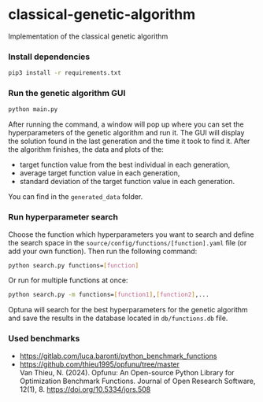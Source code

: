 # classical-genetic-algorithm
Implementation of the classical genetic algorithm

### Install dependencies
```bash
pip3 install -r requirements.txt
```

### Run the genetic algorithm GUI
```bash
python main.py
```
After running the command, a window will pop up where you can set the hyperparameters of the genetic algorithm and run it. 
The GUI will display the solution found in the last generation and the time it took to find it.
After the algorithm finishes, the data and plots of the: 
- target function value from the best individual in each generation, 
- average target function value in each generation,
- standard deviation of the target function value in each generation.

You can find in the `generated_data` folder.

### Run hyperparameter search
Choose the function which hyperparameters you want to search and define the search space in the `source/config/functions/[function].yaml` file (or add your own function). 
Then run the following command:
```bash
python search.py functions=[function]
```
Or run for multiple functions at once:
```bash
python search.py -m functions=[function1],[function2],...
```
Optuna will search for the best hyperparameters for the genetic algorithm and save the results in the database located in `db/functions.db` file.


### Used benchmarks
- https://gitlab.com/luca.baronti/python_benchmark_functions
- https://github.com/thieu1995/opfunu/tree/master <br>
Van Thieu, N. (2024). Opfunu: An Open-source Python Library for Optimization Benchmark Functions. Journal of Open Research Software, 12(1), 8. https://doi.org/10.5334/jors.508
